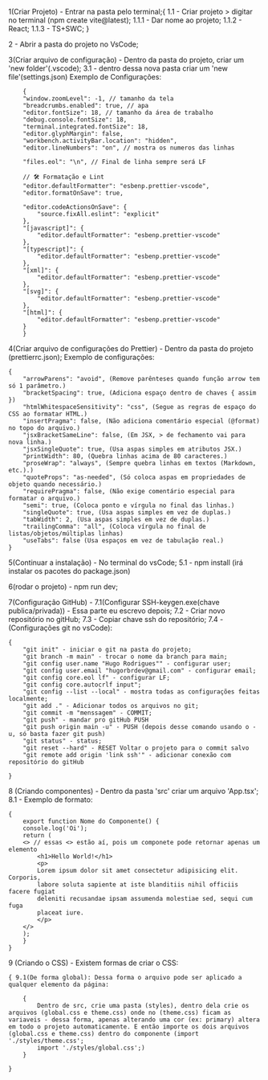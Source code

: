 1(Criar Projeto) - Entrar na pasta pelo terminal;{ 1.1 - Criar projeto > digitar
no terminal (npm create vite@latest); 1.1.1 - Dar nome ao projeto; 1.1.2 -
React; 1.1.3 - TS+SWC; }

2 - Abrir a pasta do projeto no VsCode;

3(Criar arquivo de configuração) - Dentro da pasta do projeto, criar um 'new
folder'(.vscode); 3.1 - dentro dessa nova pasta criar um 'new
file'(settings.json) Exemplo de Configurações:

        {
        "window.zoomLevel": -1, // tamanho da tela
        "breadcrumbs.enabled": true, // apa
        "editor.fontSize": 18, // tamanho da área de trabalho
        "debug.console.fontSize": 18,
        "terminal.integrated.fontSize": 18,
        "editor.glyphMargin": false,
        "workbench.activityBar.location": "hidden",
        "editor.lineNumbers": "on", // mostra os numeros das linhas

        "files.eol": "\n", // Final de linha sempre será LF

        // 🛠 Formatação e Lint
        "editor.defaultFormatter": "esbenp.prettier-vscode",
        "editor.formatOnSave": true,

        "editor.codeActionsOnSave": {
            "source.fixAll.eslint": "explicit"
        },
        "[javascript]": {
            "editor.defaultFormatter": "esbenp.prettier-vscode"
        },
        "[typescript]": {
            "editor.defaultFormatter": "esbenp.prettier-vscode"
        },
        "[xml]": {
            "editor.defaultFormatter": "esbenp.prettier-vscode"
        },
        "[svg]": {
            "editor.defaultFormatter": "esbenp.prettier-vscode"
        },
        "[html]": {
            "editor.defaultFormatter": "esbenp.prettier-vscode"
        }
        }

4(Criar arquivo de configurações do Prettier) - Dentro da pasta do projeto
(prettierrc.json); Exemplo de configurações:

    {
        "arrowParens": "avoid", (Remove parênteses quando função arrow tem só 1 parâmetro.)
        "bracketSpacing": true, (Adiciona espaço dentro de chaves { assim })
        "htmlWhitespaceSensitivity": "css", (Segue as regras de espaço do CSS ao formatar HTML.)
        "insertPragma": false, (Não adiciona comentário especial (@format) no topo do arquivo.)
        "jsxBracketSameLine": false, (Em JSX, > de fechamento vai para nova linha.)
        "jsxSingleQuote": true, (Usa aspas simples em atributos JSX.)
        "printWidth": 80, (Quebra linhas acima de 80 caracteres.)
        "proseWrap": "always", (Sempre quebra linhas em textos (Markdown, etc.).)
        "quoteProps": "as-needed", (Só coloca aspas em propriedades de objeto quando necessário.)
        "requirePragma": false, (Não exige comentário especial para formatar o arquivo.)
        "semi": true, (Coloca ponto e vírgula no final das linhas.)
        "singleQuote": true, (Usa aspas simples em vez de duplas.)
        "tabWidth": 2, (Usa aspas simples em vez de duplas.)
        "trailingComma": "all", (Coloca vírgula no final de listas/objetos/múltiplas linhas)
        "useTabs": false (Usa espaços em vez de tabulação real.)
    }

5(Continuar a instalação) - No terminal do vsCode; 5.1 - npm install (irá
instalar os pacotes do package.json)

6(rodar o projeto) - npm run dev;

7(Configuração GitHub) - 7.1(Configurar SSH-keygen.exe(chave publica/privada)) -
Essa parte eu escrevo depois; 7.2 - Criar novo repositório no gitHub; 7.3 -
Copiar chave ssh do repositório; 7.4 - (Configurações git no vsCode):

    {
        "git init" - iniciar o git na pasta do projeto;
        "git branch -m main" - trocar o nome da branch para main;
        "git config user.name "Hugo Rodrigues"" - configurar user;
        "git config user.email "hugorbrdev@gmail.com" - configurar email;
        "git config core.eol lf" - configurar LF;
        "git config core.autocrlf input";
        "git config --list --local" - mostra todas as configurações feitas localmente;
        "git add ." - Adicionar todos os arquivos no git;
        "git commit -m "menssagem" - COMMIT;
        "git push" - mandar pro gitHub PUSH
        "git push origin main -u" - PUSH (depois desse comando usando o -u, só basta fazer git push)
        "git status" - status;
        "git reset --hard" - RESET Voltar o projeto para o commit salvo
        "git remote add origin 'link ssh'" - adicionar conexão com repositório do gitHub

    }

8 (Criando componentes) - Dentro da pasta 'src' criar um arquivo 'App.tsx';
8.1 - Exemplo de formato:

    {
        export function Nome do Componente() {
        console.log('Oi');
        return (
        <> // essas <> estão aí, pois um componete pode retornar apenas um elemento
            <h1>Hello World!</h1>
            <p>
            Lorem ipsum dolor sit amet consectetur adipisicing elit. Corporis,
            labore soluta sapiente at iste blanditiis nihil officiis facere fugiat
            deleniti recusandae ipsam assumenda molestiae sed, sequi cum fuga
            placeat iure.
            </p>
        </>
        );
        }
    }

9 (Criando o CSS) - Existem formas de criar o CSS:

    { 9.1(De forma global): Dessa forma o arquivo pode ser aplicado a qualquer elemento da página:

        {
            Dentro de src, crie uma pasta (styles), dentro dela crie os arquivos (global.css e theme.css) onde no (theme.css) ficam as variaveis - dessa forma, apenas alterando uma cor (ex: primary) altera em todo o projeto automaticamente. E então importe os dois arquivos (global.css e theme.css) dentro do componente (import './styles/theme.css';
            import './styles/global.css';)
        }

    }

